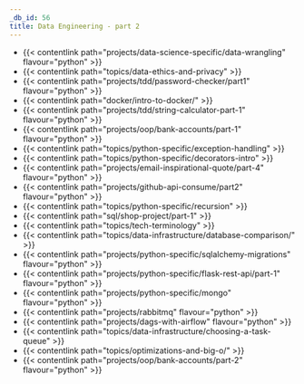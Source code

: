 ```yaml
---
_db_id: 56
title: Data Engineering - part 2
---
```


- {{< contentlink path="projects/data-science-specific/data-wrangling" flavour="python" >}}
- {{< contentlink path="topics/data-ethics-and-privacy" >}}
- {{< contentlink path="projects/tdd/password-checker/part1" flavour="python" >}}
- {{< contentlink path="docker/intro-to-docker/" >}}
- {{< contentlink path="projects/tdd/string-calculator-part-1" flavour="python" >}}
- {{< contentlink path="projects/oop/bank-accounts/part-1" flavour="python" >}}
- {{< contentlink path="topics/python-specific/exception-handling" >}}
- {{< contentlink path="topics/python-specific/decorators-intro" >}}
- {{< contentlink path="projects/email-inspirational-quote/part-4" flavour="python" >}}
- {{< contentlink path="projects/github-api-consume/part2" flavour="python" >}}
- {{< contentlink path="topics/python-specific/recursion" >}}
- {{< contentlink path="sql/shop-project/part-1" >}}
- {{< contentlink path="topics/tech-terminology" >}}
- {{< contentlink path="topics/data-infrastructure/database-comparison/" >}}
- {{< contentlink path="projects/python-specific/sqlalchemy-migrations" flavour="python" >}}
- {{< contentlink path="projects/python-specific/flask-rest-api/part-1" flavour="python" >}}
- {{< contentlink path="projects/python-specific/mongo" flavour="python" >}}
- {{< contentlink path="projects/rabbitmq" flavour="python" >}}
- {{< contentlink path="projects/dags-with-airflow" flavour="python" >}}
- {{< contentlink path="topics/data-infrastructure/choosing-a-task-queue" >}}
- {{< contentlink path="topics/optimizations-and-big-o/" >}}
- {{< contentlink path="projects/oop/bank-accounts/part-2" flavour="python" >}}
